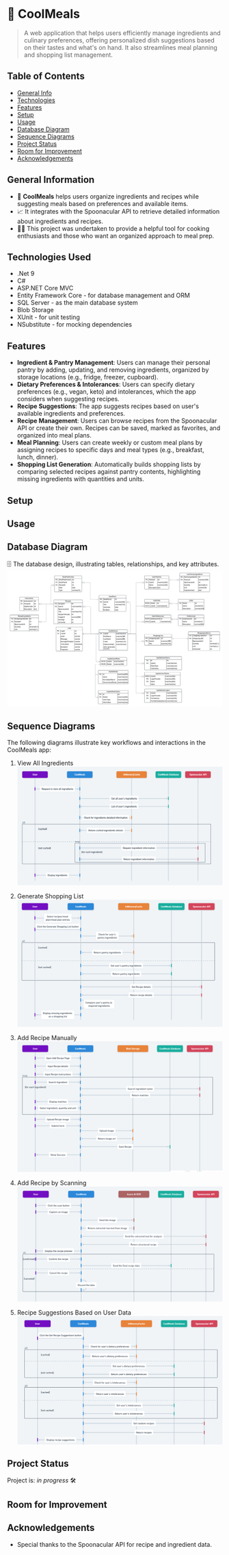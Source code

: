﻿# 🍲 CoolMeals
> A web application that helps users efficiently manage ingredients and culinary preferences, offering personalized dish suggestions based on their tastes and what's on hand. It also streamlines meal planning and shopping list management.

## Table of Contents
* [General Info](#general-information)
* [Technologies](#technologies-used)
* [Features](#features)
* [Setup](#setup)
* [Usage](#usage)
* [Database Diagram](#database-diagram)
* [Sequence Diagrams](#sequence-diagrams)
* [Project Status](#project-status)
* [Room for Improvement](#room-for-improvement)
* [Acknowledgements](#acknowledgements)


## General Information
- 🥗 **CoolMeals** helps users organize ingredients and recipes while suggesting meals based on preferences and available items.
- 📈 It integrates with the Spoonacular API to retrieve detailed information about ingredients and recipes.
- 🧑‍🍳 This project was undertaken to provide a helpful tool for cooking enthusiasts and those who want an organized approach to meal prep.


## Technologies Used
- .Net 9
- C#
- ASP.NET Core MVC
- Entity Framework Core - for database management and ORM
- SQL Server - as the main database system
- Blob Storage
- XUnit - for unit testing
- NSubstitute - for mocking dependencies


## Features
- **Ingredient & Pantry Management**: Users can manage their personal pantry by adding, updating, and removing ingredients, organized by storage locations (e.g., fridge, freezer, cupboard).
- **Dietary Preferences & Intolerances**: Users can specify dietary preferences (e.g., vegan, keto) and intolerances, which the app considers when suggesting recipes.
- **Recipe Suggestions**: The app suggests recipes based on user's available ingredients and preferences.
- **Recipe Management**: Users can browse recipes from the Spoonacular API or create their own. Recipes can be saved, marked as favorites, and organized into meal plans.
- **Meal Planning**: Users can create weekly or custom meal plans by assigning recipes to specific days and meal types (e.g., breakfast, lunch, dinner).
- **Shopping List Generation**: Automatically builds shopping lists by comparing selected recipes against pantry contents, highlighting missing ingredients with quantities and units.


## Setup


## Usage


## Database Diagram
🗄️ The database design, illustrating tables, relationships, and key attributes.
![Database Diagram](./docs/img/CoolMealsDB.png)

## Sequence Diagrams
The following diagrams illustrate key workflows and interactions in the CoolMeals app:

1. View All Ingredients
![View All Ingredients Diagram](./docs/img/view_ingredients.png)

2. Generate Shopping List
![Generate Shopping List Diagram](./docs/img/shopping_list.png)

3. Add Recipe Manually
![Add Recipe Manually Diagram](./docs/img/add_recipe.png)

4. Add Recipe by Scanning
![Add Recipe by Scanning Diagram](./docs/img/scan_recipe.png)

5. Recipe Suggestions Based on User Data
![Recipe Suggestions Diagram](./docs/img/recipe_suggestions.png)

## Project Status
Project is: _in progress_ 🛠️


## Room for Improvement


## Acknowledgements
- Special thanks to the Spoonacular API for recipe and ingredient data.